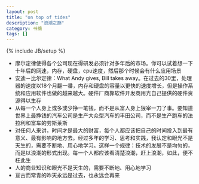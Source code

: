 ```yaml
---
layout: post
title: "on top of tides"
description: "浪潮之巅"
category: 书摘 
tags: []
---
```

{% include JB/setup %}
* 摩尔定律使得各个公司现在得研发必须针对多年后的市场。你可以试着想一下十年后的网速，内存，硬盘，cpu速度，然后那个时候会有什么应用场景
* 安迪－比尔定律：What Andy gives, Bill takes away。在过去的30里，处理器的速度以18个月翻一番，内存和硬盘的容量以更快的速度增长，但是操作系统和应用软件也做的越来越大。硬件厂商靠软件开发商用光自己提供的硬件资源得以生存
* 从每一个人身上或多或少挣一笔钱，而不是从富人身上狠宰一刀了事。要知道世界上最挣钱的汽车公司是生产大众型汽车的丰田公司，而不是生产跑车的法拉利和富车的劳斯莱斯
* 对任何人来讲，时间才是最大的财富，每个人都应该把自己的时间投入到最有意义、最有影响的地方去。经过多年的学习、思考和实践，我认定和眼光不是天生的，需要不断地、用心地学习。这样一个规律：技术的发展不是均匀的，而是以浪潮的形式出现。每一个人都应该看清楚浪潮，赶上浪潮，如此，便不枉此生
* 人的商业知识和眼光不是天生的，需要不断地、用心地学习
* 亘古而常青的昨天永远是过去，也永远会再来

